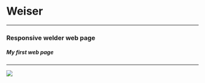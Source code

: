 # Weiser
----
### Responsive welder web page
##### My first web page
----
![](https://i.imgur.com/jZWmMHb.png)
